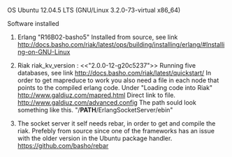 OS
  Ubuntu 12.04.5 LTS (GNU/Linux 3.2.0-73-virtual x86_64)

Software installed
  1. Erlang "R16B02-basho5"
     Installed from source, see link
     http://docs.basho.com/riak/latest/ops/building/installing/erlang/#Installing-on-GNU-Linux

  2. Riak riak_kv_version : <<"2.0.0-12-g20c5237">>
     Running five databases, see link
     http://docs.basho.com/riak/latest/quickstart/
     In order to get mapreduce to work you also need a file in each node that points to the compiled erlang code.
     Under "Loading code into Riak"
     http://www.galdiuz.com/mapred.html
     Direct link to file.
     http://www.galdiuz.com/advanced.config
     The path sould look something like this.
     "/__PATH__/ErlangSocketServer/ebin"

  3. The socket server it self needs rebar, in order to get and compile the riak.
     Prefebly from source since one of the frameworks has an issue with the older version in the Ubuntu package handler.
     https://github.com/basho/rebar
